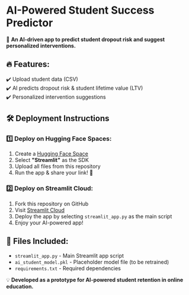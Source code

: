 # AI-Powered Student Success Predictor

🚀 **An AI-driven app to predict student dropout risk and suggest personalized interventions.**

## 🔥 Features:
✔️ Upload student data (CSV)  
✔️ AI predicts dropout risk & student lifetime value (LTV)  
✔️ Personalized intervention suggestions  

## 🛠 Deployment Instructions

### 1️⃣ Deploy on Hugging Face Spaces:
1. Create a [Hugging Face Space](https://huggingface.co/spaces)
2. Select **"Streamlit"** as the SDK
3. Upload all files from this repository
4. Run the app & share your link! 🚀

### 2️⃣ Deploy on Streamlit Cloud:
1. Fork this repository on GitHub
2. Visit [Streamlit Cloud](https://share.streamlit.io/)
3. Deploy the app by selecting `streamlit_app.py` as the main script
4. Enjoy your AI-powered app!

## 📂 Files Included:
- `streamlit_app.py` - Main Streamlit app script  
- `ai_student_model.pkl` - Placeholder model file (to be retrained)  
- `requirements.txt` - Required dependencies  

💡 **Developed as a prototype for AI-powered student retention in online education.**
